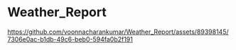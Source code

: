 # Weather_Report



https://github.com/voonnacharankumar/Weather_Report/assets/89398145/7306e0ac-b1db-49c6-beb0-594fa0b2f191

